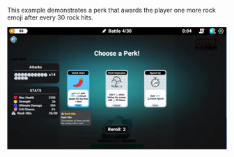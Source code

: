 This example demonstrates a perk that awards the player one more rock emoji after every 30 rock hits.

![alt text](image.png)
